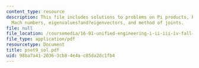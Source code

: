 ```yaml
---
content_type: resource
description: This file includes solutions to problems on Pi products, Reynolds and
  Mach numbers, eigenvalues?and?eigenvectors, and method of joints.
file: null
file_location: /coursemedia/16-01-unified-engineering-i-ii-iii-iv-fall-2005-spring-2006/98ba7a4120363cb84e4ac85da2dc1fb4_pset9_sol.pdf
file_type: application/pdf
resourcetype: Document
title: pset9_sol.pdf
uid: 98ba7a41-2036-3cb8-4e4a-c85da2dc1fb4
---
```

